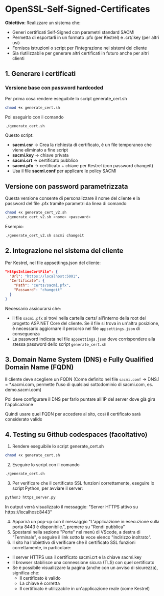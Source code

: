 # OpenSSL-Self-Signed-Certificates

**Obiettivo**: Realizzare un sistema che:
- Generi certificati Self-Signed con parametri standard SACMI
- Permetta di esportarli in un formato .pfx (per Kestrel) e .crt/.key (per altri usi)
- Fornisca istruzioni o script per l'integrazione nei sistemi del cliente
- Sia riutilizzabile per generare altri certificati in futuro anche per altri clienti

## 1. Generare i certificati 
### Versione base con password hardcoded
Per prima cosa rendere eseguibile lo script generate_cert.sh

``` bash
chmod +x generate_cert.sh
```

Poi eseguirlo con il comando
``` bash
./generate_cert.sh
```

Questo script:

- **sacmi.csr** → Crea la richiesta di certificato, è un file temporaneo che viene eliminato a fine script
- **sacmi.key** → chiave privata
- **sacmi.crt** → certificato pubblico
- **sacmi.pfx** → certificato + chiave per Kestrel (con password changeit)
- Usa il file **sacmi.conf** per applicare le policy SACMI

## Versione con password parametrizzata
Questa versione consente di personalizzare il nome del cliente e la password del file .pfx tramite parametri da linea di comando
``` bash
chmod +x generate_cert_v2.sh
./generate_cert_v2.sh <nome> <password>
```
Esempio:
``` bash
./generate_cert_v2.sh sacmi changeit
```

## 2. Integrazione nel sistema del cliente
Per Kestrel, nel file appsettings.json del cliente:
``` json
"HttpsInlineCertFile": {
  "Url": "https://localhost:5001",
  "Certificate": {
    "Path": "certs/sacmi.pfx",
    "Password": "changeit"
  }
}
```
Necessario assicurarsi che:
- il file `sacmi.pfx` si trovi nella cartella certs/ all'interno della root del progetto ASP.NET Core del cliente. Se il file si trova in un'altra posizione, è 
necessario aggiornare il percorso nel file `appsettings.json` di conseguenza
- La password indicata nel file `appsettings.json` deve corrispondere alla stessa password dello script `generate_cert.sh`

## 3. Domain Name System (DNS) e Fully Qualified Domain Name (FQDN)
Il cliente deve scegliere un FQDN (Come definito nel file `sacmi.conf` → DNS.1 = *.sacmi.com, permette l'uso di qualsiasi sottodominio di sacmi.com, es. demo.sacmi.com)

Poi deve configurare il DNS per farlo puntare all'IP del server dove già gira l'applicazione

Quindi usare quel FQDN per accedere al sito, così il certificato sarà considerato valido

## 4. Testing su Github codespaces (facoltativo)
1. Rendere eseguibile lo script generate_cert.sh

``` bash
chmod +x generate_cert.sh
```

2. Eseguire lo script con il comando
``` bash
./generate_cert.sh
```

3. Per verificare che il certificato SSL funzioni correttamente, eseguire lo script Python, per avviare il server:
``` bash
python3 https_server.py
```
In output verrà visualizzato il messaggio: "Server HTTPS attivo su https://localhost:8443"

4. Apparirà un pop-up con il messaggio "L'applicazione in esecuzione sulla porta 8443 è disponibile.", premere su "Rendi pubblica"
5. Spostarsi nella sezione "Porte" nel menù di VScode, a destra di "Terminale", e seguire il link sotto la voce elenco "Indirizzo inoltrato". 
6. Il sito ha l'obiettivo di verificare che il certificato SSL funzioni correttamente, in particolare:
- Il server HTTPS usa il certificato sacmi.crt e la chiave sacmi.key
- Il browser stabilisce una connessione sicura (TLS) con quel certificato
- Se è possibile visualizzare la pagina (anche con un avviso di sicurezza), significa che:
  - Il certificato è valido
  - La chiave è corretta
  - Il certificato è utilizzabile in un'applicazione reale (come Kestrel)
